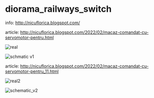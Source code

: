 # diorama_railways_switch
info: http://nicuflorica.blogspot.com/

article: http://nicuflorica.blogspot.com/2022/02/macaz-comandat-cu-servomotor-pentru.html

![real](https://blogger.googleusercontent.com/img/a/AVvXsEh3W0tIzuMRBBjxjvyPgs152_BgFxWKFs1dHvykQY8d_TTVucjpvvSjw_kaqDES0sKZSEMFyAsxKs-dYWlKs1CGB9yKnHHwe6DhtOa_nSraIJre5JJffiOeBbC3vdBpra0KwtanBiM6E52wpHaazm3mpEnsj5_Stawr05-6pr4SmfCONJflfk2Iwz3jqQ=w200-h150)

![schmatic v1](https://blogger.googleusercontent.com/img/a/AVvXsEgPbAeqdyg_Hco_fGOTtIOTI4rpxrB_rYPj1jy9fSDNz1wZ4lP2kd0LnRT4WYQ6Wr6Js7RfHFQdk_SdLK_wzsXJCIAYXHrjcwoAKt0tKYP6kgP1Vtw9mwDImx4CvKZ0_bHh9ZxAQiG4P1JRBbIA8Fx4aFtzU2VW7ZSBcdYvHHd7bZmNMesElBoZSqukQw=w320-h194)

article: http://nicuflorica.blogspot.com/2022/02/macaz-comandat-cu-servomotor-pentru_11.html

![real2](https://blogger.googleusercontent.com/img/a/AVvXsEgtkKBmJTEwBgiuK5R0BWtx-wvEYuVa2GGAxdRH3kl2BsDZsIKvM5PWIvXBLHrxIwtf1O5aV24ycuWCerQTiZWbsCj917-4Hl0UFkxVI0eOdWckuHk_uylx-DdVM7fqpPNSXMc3CkA7I_6O5RpNYMQgPTCzE7Dsp_d0hDwtyEAzvvfmP5m58xv_EZl-Cw=w200-h150)

![schematic_v2](https://blogger.googleusercontent.com/img/a/AVvXsEiSg4nn7Pf5Xb6VQviIXzjZbAILbCiLQtEtof0bfNlhP0mWlWZXa_iWCswgFzgVGrMeeAT6F7FFwYw3obGMAK3vVFGm6NXfdR5YqBX-wdeQ3iIt4jCGmZxCtNL3VxW4vF3aQEj2HnEFfIhVmaDqTOHN2F_fgShqLdeldwDDZyBXrcU_TKRGCFwCR7Xcfw=w320-h206)

